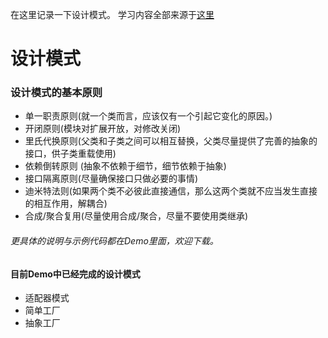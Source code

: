 在这里记录一下设计模式。
学习内容全部来源于[这里](https://github.com/YouXianMing/iOS-Design-Patterns) 

# 设计模式

### 设计模式的基本原则
- 单一职责原则(就一个类而言，应该仅有一个引起它变化的原因。)
- 开闭原则(模块对扩展开放，对修改关闭)
- 里氏代换原则(父类和子类之间可以相互替换，父类尽量提供了完善的抽象的接口，供子类重载使用)
- 依赖倒转原则 (抽象不依赖于细节，细节依赖于抽象)
- 接口隔离原则(尽量确保接口只做必要的事情)
- 迪米特法则(如果两个类不必彼此直接通信，那么这两个类就不应当发生直接的相互作用，解耦合)
- 合成/聚合复用(尽量使用合成/聚合，尽量不要使用类继承)

###### 更具体的说明与示例代码都在Demo里面，欢迎下载。


#### 目前Demo中已经完成的设计模式

- 适配器模式
- 简单工厂
- 抽象工厂
